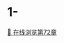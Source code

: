 # 1-
[📄 在线浏览第72章](https://view.officeapps.live.com/op/embed.aspx?src=https://raw.githubusercontent.com/su-12321/1-/main/1.docx)
